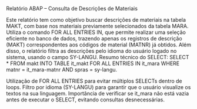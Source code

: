 Relatório ABAP – Consulta de Descrições de Materiais

Este relatório tem como objetivo buscar descrições de materiais na tabela MAKT, com base nos materiais previamente selecionados da tabela MARA.
Utiliza o comando FOR ALL ENTRIES IN, que permite realizar uma seleção eficiente no banco de dados, trazendo apenas os registros de descrição (MAKT) correspondentes aos códigos de material (MATNR) já obtidos.
Além disso, o relatório filtra as descrições pelo idioma do usuário logado no sistema, usando o campo SY-LANGU.
Resumo técnico do SELECT:
SELECT *
  FROM makt
  INTO TABLE it_makt
  FOR ALL ENTRIES IN it_mara
  WHERE matnr = it_mara-matnr
    AND spras = sy-langu.

Utilização de FOR ALL ENTRIES para evitar múltiplos SELECTs dentro de loops.
Filtro por idioma (SY-LANGU) para garantir que o usuário visualize os textos na sua linguagem.
Importância de verificar se it_mara não está vazia antes de executar o SELECT, evitando consultas desnecessárias.
